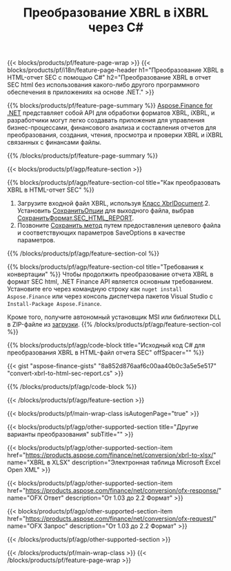 ﻿---
title: Преобразование XBRL в iXBRL через C#
description: Пример кода для преобразования XBRL в HTML-отчет SEC C#. Используйте пример кода API для пакетного преобразования XBRL файлов в HTML-отчет SEC в приложениях на основе .NET. 
url: /ru/net/conversion/xbrl-to-sec-html-report/
family: finance
platformtag: net
feature: convert
informat: XBRL
outformat: HTML
otherformats: XLSX
---
{{< blocks/products/pf/feature-page-wrap >}}
{{< blocks/products/pf/i18n/feature-page-header h1="Преобразование XBRL в HTML-отчет SEC с помощью C#" h2="Преобразование XBRL в отчет SEC html без использования какого-либо другого программного обеспечения в приложениях на основе .NET." >}}

{{% blocks/products/pf/feature-page-summary %}}
[Aspose.Finance for .NET](https://products.aspose.com/finance/net/) представляет собой API для обработки форматов XBRL, iXBRL, и разработчики могут легко создавать приложения для управления бизнес-процессами, финансового анализа и составления отчетов для преобразования, создания, чтения, просмотра и проверки XBRL и iXBRL связанных с финансами файлы. 

{{% /blocks/products/pf/feature-page-summary %}}

{{< blocks/products/pf/agp/feature-section >}}

{{% blocks/products/pf/agp/feature-section-col title="Как преобразовать XBRL в HTML-отчет SEC" %}}
1. Загрузите входной файл XBRL, используя [Класс XbrlDocument](https://apireference.aspose.com/finance/net/aspose.finance.xbrl/xbrldocument).2. Установить [СохранитьОпции](https://apireference.aspose.com/finance/net/aspose.finance.xbrl/saveoptions) для выходного файла, выбрав [СохранитьФормат.SEC_HTML_REPORT](https://apireference.aspose.com/finance/net/aspose.finance.xbrl/saveformat).
3. Позвоните [Сохранить метод](https://apireference.aspose.com/finance/net/aspose.finance.xbrl.xbrldocument/save/methods/2) путем предоставления целевого файла и соответствующих параметров SaveOptions в качестве параметров.

{{% /blocks/products/pf/agp/feature-section-col %}}

{{% blocks/products/pf/agp/feature-section-col title="Требования к конвертации" %}}
Чтобы продолжить преобразование отчета XBRL в формат SEC html, .NET Finance API является основным требованием. Установите его через командную строку как ```nuget install Aspose.Finance``` или через консоль диспетчера пакетов Visual Studio с ```Install-Package Aspose.Finance```.

Кроме того, получите автономный установщик MSI или библиотеки DLL в ZIP-файле из [загрузки](https://downloads.aspose.com/finance/net).
{{% /blocks/products/pf/agp/feature-section-col %}}

{{% blocks/products/pf/agp/code-block title="Исходный код C# для преобразования XBRL в HTML-файл отчета SEC" offSpacer="" %}}

{{< gist "aspose-finance-gists" "8a852d876aaf6c00aa40b0c3a5e5e517" "convert-xbrl-to-html-sec-report.cs" >}}

{{% /blocks/products/pf/agp/code-block %}}

{{< /blocks/products/pf/agp/feature-section >}}

{{< blocks/products/pf/main-wrap-class isAutogenPage="true" >}}

{{< blocks/products/pf/agp/other-supported-section title="Другие варианты преобразования" subTitle="" >}}

{{< blocks/products/pf/agp/other-supported-section-item href="https://products.aspose.com/finance/net/conversion/xbrl-to-xlsx/" name="XBRL в XLSX" description="Электронная таблица Microsoft Excel Open XML" >}}

{{< blocks/products/pf/agp/other-supported-section-item href="https://products.aspose.com/finance/net/conversion/ofx-response/" name="OFX Ответ" description="От 1.03 до 2.2 Формат" >}}

{{< blocks/products/pf/agp/other-supported-section-item href="https://products.aspose.com/finance/net/conversion/ofx-request/" name="OFX Запрос" description="От 1.03 до 2.2 Формат" >}}

{{< /blocks/products/pf/agp/other-supported-section >}}

{{< /blocks/products/pf/main-wrap-class >}}
{{< /blocks/products/pf/feature-page-wrap >}}